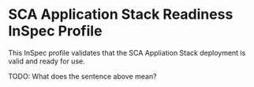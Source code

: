 # SCA Application Stack Readiness InSpec Profile

This InSpec profile validates that the SCA Appliation Stack deployment is valid and ready for use.

TODO: What does the sentence above mean?